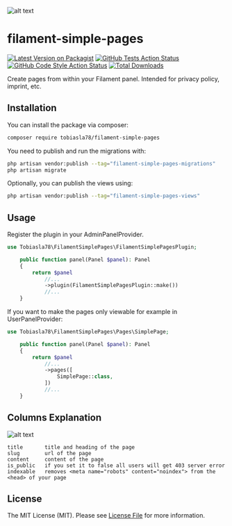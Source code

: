 ![alt text](https://i.imgur.com/QYShzED.jpeg)

# filament-simple-pages

[![Latest Version on Packagist](https://img.shields.io/packagist/v/tobiasla78/filament-simple-pages.svg?style=flat-square)](https://packagist.org/packages/tobiasla78/filament-simple-pages)
[![GitHub Tests Action Status](https://img.shields.io/github/actions/workflow/status/tobiasla78/filament-simple-pages/run-tests.yml?branch=main&label=tests&style=flat-square)](https://github.com/tobiasla78/filament-simple-pages/actions?query=workflow%3Arun-tests+branch%3Amain)
[![GitHub Code Style Action Status](https://img.shields.io/github/actions/workflow/status/tobiasla78/filament-simple-pages/fix-php-code-styling.yml?branch=main&label=code%20style&style=flat-square)](https://github.com/tobiasla78/filament-simple-pages/actions?query=workflow%3A"Fix+PHP+code+styling"+branch%3Amain)
[![Total Downloads](https://img.shields.io/packagist/dt/tobiasla78/filament-simple-pages.svg?style=flat-square)](https://packagist.org/packages/tobiasla78/filament-simple-pages)

Create pages from within your Filament panel. Intended for privacy policy, imprint, etc.

## Installation

You can install the package via composer:

```bash
composer require tobiasla78/filament-simple-pages
```

You need to publish and run the migrations with:

```bash
php artisan vendor:publish --tag="filament-simple-pages-migrations"
php artisan migrate
```

Optionally, you can publish the views using:

```bash
php artisan vendor:publish --tag="filament-simple-pages-views"
```

## Usage

Register the plugin in your AdminPanelProvider.

```php
use Tobiasla78\FilamentSimplePages\FilamentSimplePagesPlugin;

    public function panel(Panel $panel): Panel
    {
        return $panel
            //...
            ->plugin(FilamentSimplePagesPlugin::make())
            //...
    }
```

If you want to make the pages only viewable for example in UserPanelProvider:

```php
use Tobiasla78\FilamentSimplePages\Pages\SimplePage;

    public function panel(Panel $panel): Panel
    {
        return $panel
            //...
            ->pages([
                SimplePage::class,
            ])
            //...
    }
```

## Columns Explanation

![alt text](https://i.imgur.com/sJv5Fa8.png)

```
title       title and heading of the page
slug        url of the page
content     content of the page
is_public   if you set it to false all users will get 403 server error
indexable   removes <meta name="robots" content="noindex"> from the <head> of your page
```

## License

The MIT License (MIT). Please see [License File](LICENSE.md) for more information.
